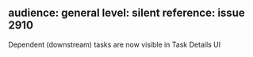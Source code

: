 audience: general
level: silent
reference: issue 2910
---
Dependent (downstream) tasks are now visible in Task Details UI
